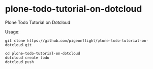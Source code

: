 plone-todo-tutorial-on-dotcloud
===============================

Plone Todo Tutorial on Dotcloud

Usage:

    git clone https://github.com/pigeonflight/plone-todo-tutorial-on-dotcloud.git

    cd plone-todo-tutorial-on-dotcloud
    dotcloud create todo
    dotcloud push




